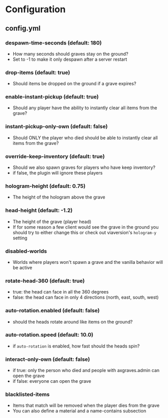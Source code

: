 # Configuration

## config.yml

### despawn-time-seconds (default: 180)

* How many seconds should graves stay on the ground?
* Set to -1 to make it only despawn after a server restart

### drop-items (default: true)

* Should items be dropped on the ground if a grave expires?

### enable-instant-pickup (default: true)

* Should any player have the ability to instantly clear all items from the grave?

### instant-pickup-only-own (default: false)

* Should ONLY the player who died should be able to instantly clear all items from the grave?

### override-keep-inventory (default: true)

* Should we also spawn graves for players who have keep inventory?
* if false, the plugin will ignore these players

### hologram-height (default: 0.75)

* The height of the hologram above the grave

### head-height (default: -1.2)

* The height of the grave (player head)
* If for some reason a few client would see the grave in the ground you should try to either change this or check out viaversion's `hologram-y` setting

### disabled-worlds

* Worlds where players won't spawn a grave and the vanilla behavior will be active

### rotate-head-360 (default: true)

* true: the head can face in all the 360 degrees
* false: the head can face in only 4 directions (north, east, south, west)

### auto-rotation.enabled (default: false)

* should the heads rotate around like items on the ground?

### auto-rotation.speed (default: 10.0)

* if `auto-rotation` is enabled, how fast should the heads spin?

### interact-only-own (default: false)

* if true: only the person who died and people with axgraves.admin can open the grave
* if false: everyone can open the grave

### blacklisted-items

* Items that match will be removed when the player dies from the grave
* You can also define a material and a name-contains subsection